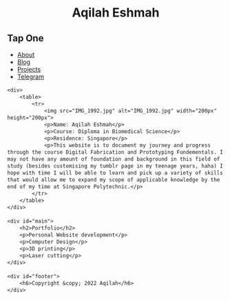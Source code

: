 
<html>
 <head>
 	<title>Aqilah's Website</title>
 	<link rel="stylesheet" type="text/css" href="index5.css"/>
 	<style>
 		h1 {
 			text-align: center;
 		}
 	</style>
 </head>

 <body>
  	<div id="container">
 		<div id="header">
 			<h1>Aqilah Eshmah</h1>
 	</div>
 	<div id="content">
 		<div id="nav">
 			<h2>Tap One</h2>
 			<ul>
 				<li><a class="selected" href="index6.html">About</a></li>
 				<li><a href="index8.html">Blog</a></li>
 				<li><a href="index71.html">Projects</a></li>
 				<li><a href="https://t.me/aqilable">Telegram</a></li>
 			</ul>
 	</div>

 	<div>
 		<table>
 			<tr>
 				<img src="IMG_1992.jpg" alt="IMG_1992.jpg" width="200px" height="200px">
 				<p>Name: Aqilah Eshmah</p>
				<p>Course: Diploma in Biomedical Science</p>
				<p>Residence: Singapore</p>
				<p>This website is to document my journey and progress through the course Digital Fabrication and Prototyping Fundementals. I may not have any amount of foundation and background in this field of study (besides customising my tumblr page in my teenage years, haha) I hope with time I will be able to learn and pick up a variety of skills that would allow me to expand my scope of applicable knowledge by the end of my time at Singapore Polytechnic.</p>
			</tr>
		</table>
	</div>

 	<div id="main">
 		<h2>Portfolio</h2>
 		<p>Personal Website development</p>
 		<p>Computer Design</p>
 		<p>3D printing</p>
 		<p>Laser cutting</p>
 	</div>

 	<div id="footer">
 		<h6>Copyright &copy; 2022 Aqilah</h6>
 	</div>
</html>
